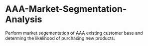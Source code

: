 # AAA-Market-Segmentation-Analysis
Perform market segementation of AAA existing customer base and determing the likelihood of purchasing new products.
